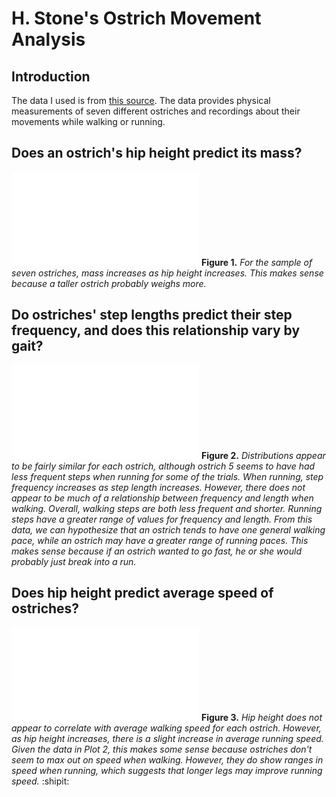 # H. Stone's Ostrich Movement Analysis
## Introduction
The data I used is from [this source](https://datadryad.org/resource/doi:10.5061/dryad.h846r). The data provides physical measurements of seven different ostriches and recordings about their movements while walking or running.
## Does an ostrich's hip height predict its mass?
![](height_mass.pdf)
**Figure 1.** *For the sample of seven ostriches, mass increases as hip height increases. This makes sense because a taller ostrich probably weighs more.*
## Do ostriches' step lengths predict their step frequency, and does this relationship vary by gait?
![](steps_gaits.pdf)
**Figure 2.** *Distributions appear to be fairly similar for each ostrich, although ostrich 5 seems to have had less frequent steps when running for some of the trials. When running, step frequency increases as step length increases. However, there does not appear to be much of a relationship between frequency and length when walking. Overall, walking steps are both less frequent and shorter. Running steps have a greater range of values for frequency and length. From this data, we can hypothesize that an ostrich tends to have one general walking pace, while an ostrich may have a greater range of running paces. This makes sense because if an ostrich wanted to go fast, he or she would probably just break into a run.*
## Does hip height predict average speed of ostriches?
![](speed_heights.pdf)
**Figure 3.** *Hip height does not appear to correlate with average walking speed for each ostrich. However, as hip height increases, there is a slight increase in average running speed. Given the data in Plot 2, this makes some sense because ostriches don't seem to max out on speed when walking. However, they do show ranges in speed when running, which suggests that longer legs may improve running speed.*
:shipit:
